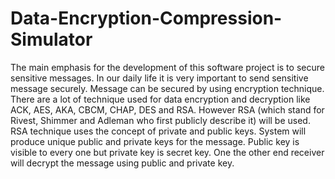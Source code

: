 ﻿# Data-Encryption-Compression-Simulator
 
The main emphasis for the development of this software project is to secure sensitive messages. In our daily life it is very important to send sensitive message securely. Message can be secured by using encryption technique. There are a lot of technique used for data encryption and decryption like ACK, AES, AKA, CBCM, CHAP, DES and RSA. However RSA (which stand for Rivest, Shimmer and Adleman who first publicly describe it) will be used. RSA technique uses the concept of private and public keys. System will produce unique public and private keys for the message. Public key is visible to every one but private key is secret key. One the other end receiver will decrypt the message using public and private key.
